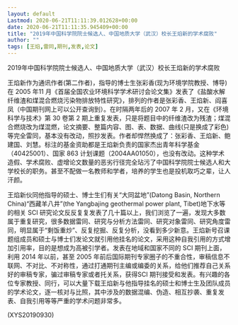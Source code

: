 ```yaml
---
layout: default
Lastmod: 2020-06-21T11:11:39.012628+00:00
date: 2020-06-21T11:11:35.945409+00:00
title: "2019年中国科学院院士候选人、中国地质大学（武汉）校长王焰新的学术腐败"
author: ""
tags: [王焰,雷同,期刊,发表,论文]
---
```


2019年中国科学院院士候选人、中国地质大学（武汉）校长王焰新的学术腐败

王焰新作为通讯作者(第二作者)，指导的博士生张彩香(现为环境学院教授、博导)在 2005 年11 月《首届全国农业环境科学学术研讨会论文集》发表了《盐酸水解纤维渣和煤混合燃烧污染物排放特性研究》，排列的作者是张彩香、王焰新、阎喜凤（中国期刊网上可以公开查询到）。在时隔两年后的 2007 年 2 月，又在《环境科学与技术》第 30 卷第 2 期上重复发表，只是将题目中的纤维渣改为残渣；煤混合燃烧改为煤混燃，论文摘要、整篇内容、图、表、数据、曲线(只是换成了彩色)等完全雷同，基本没有改动，照抄发表。作者却悍然换成了：张彩香、王焰新、鲍建国、刘慧。标注的基金资助都是王焰新负责的国家杰出青年科学基金（40425001）、国家 863 计划课题（2004AA01050），也没有改动。这种学术造假、学术腐败、虚增论文数量的恶劣行径完全玷污了中国科学院院士候选人和大学校长的职务。甚至不配做一名教师和学者，培养的学生也是投机取巧之辈，让人汗颜。

王焰新伙同他指导的硕士、博士生们有关“大同盆地”(Datong Basin, Northern China)“西藏羊八井”(the Yangbajing geothermal power plant, Tibet)地下水等的相关 SCI 研究论文反反复复发表了几十篇以上，我们浏览了一遍，发现大多数属于重复研究，很多数据雷同、研究与分析方法雷同、研究对象雷同、研究角度雷同，明显属于“剩饭重炒”、反复挖掘、反复分析，没看到多少新意。王焰新号召课题组成员和硕士与博士们发论文就引用他挂名的论文，采用这种自我引用的方式增加引用率，目的是想成为高被引学者。发表在地域和国家不同的 SCI 期刊上面，利用 2014 年以前，甚至 2005 年前后国际期刊专家圈子的不重合性，审稿信息不联网、不对比、不对称性，通过打通期刊主编或编委的关系，给他们推荐自己关系好的审稿专家，骗过审稿专家或者托关系，获得SCI 期刊接受和发表。有兴趣的各位专家教授、同行，可以大量下载王焰新与他指导挂名的硕士和博士生及团队成员的学术论文，逐一核对与比照，其中涉及的数据混编、伪造、相互抄袭、重复发表、自我引用等等严重的学术问题非常多。

(XYS20190930)

